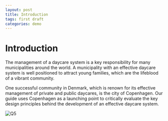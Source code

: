 ```yaml
---
layout: post
title: Introduction
tags: first draft
categories: demo
---
```

# Introduction

The management of a daycare system is a key responsibility for many municipalities around the world. 
A municipality with an effective daycare system is well positioned to attract young families, which are the lifeblood of a vibrant community. 

One successful community in Denmark, which is renown for its effective management of private and public daycares, 
is the city of Copenhagen. Our guide uses Copenhagen as a launching point to critically evaluate the key design principles 
behind the development of an effective daycare system. 

![Q5](https://github.com/user-attachments/assets/dd4cd2d9-8fdf-485f-a019-f93478478606)

